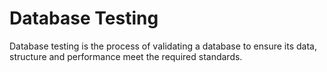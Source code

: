 # Database Testing

Database testing is the process of validating a database to ensure its data, structure and performance meet the required standards.
